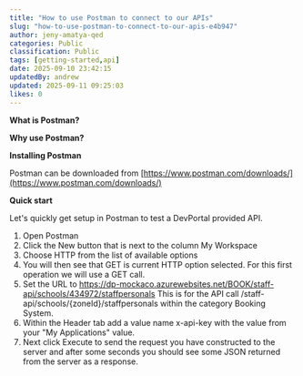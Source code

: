 ```yaml
---
title: "How to use Postman to connect to our APIs"
slug: "how-to-use-postman-to-connect-to-our-apis-e4b947"
author: jeny-amatya-qed
categories: Public
classification: Public
tags: [getting-started,api]
date: 2025-09-10 23:42:15 
updatedBy: andrew
updated: 2025-09-11 09:25:03 
likes: 0
---
```


**What is Postman?**


**Why use Postman?**


**Installing Postman**

Postman can be downloaded from [https://www.postman.com/downloads/](https://www.postman.com/downloads/)

**Quick start**

Let's quickly get setup in Postman to test a DevPortal provided API.

1. Open Postman
2. Click the New button that is next to the column My Workspace 
3. Choose HTTP from the list of available options
4. You will then see that GET is current HTTP option selected. For this first operation we will use a GET call.
5. Set the URL to https://dp-mockaco.azurewebsites.net/BOOK/staff-api/schools/434972/staffpersonals
This is for the API call /staff-api/schools/{zoneId}/staffpersonals within the category Booking System.
6. Within the Header tab add a value name x-api-key with the value from your "My Applications" value.
7. Next click Execute to send the request you have constructed to the server and after some seconds you should see some JSON returned from the server as a response.



